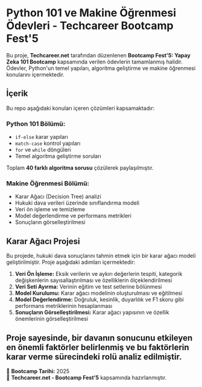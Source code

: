 # Python 101 ve Makine Öğrenmesi Ödevleri - Techcareer Bootcamp Fest'5
Bu proje, **Techcareer.net** tarafından düzenlenen **Bootcamp Fest'5: Yapay Zeka 101 Bootcamp** kapsamında verilen ödevlerin tamamlanmış halidir. Ödevler, Python'un temel yapıları, algoritma geliştirme ve makine öğrenmesi konularını içermektedir.

## İçerik
Bu repo aşağıdaki konuları içeren çözümleri kapsamaktadır:

### Python 101 Bölümü:
- `if-else` karar yapıları
- `match-case` kontrol yapıları
- `for` ve `while` döngüleri
- Temel algoritma geliştirme soruları

Toplam **40 farklı algoritma sorusu** çözülerek paylaşılmıştır.

### Makine Öğrenmesi Bölümü:
- Karar Ağacı (Decision Tree) analizi
- Hukuki dava verileri üzerinde sınıflandırma modeli
- Veri ön işleme ve temizleme
- Model değerlendirme ve performans metrikleri
- Sonuçların görselleştirilmesi

## Karar Ağacı Projesi

Bu projede, hukuki dava sonuçlarını tahmin etmek için bir karar ağacı modeli geliştirilmiştir. Proje aşağıdaki adımları içermektedir:

1. **Veri Ön İşleme:** Eksik verilerin ve aykırı değerlerin tespiti, kategorik değişkenlerin sayısallaştırılması ve özelliklerin ölçeklendirilmesi
2. **Veri Seti Ayırma:** Verinin eğitim ve test setlerine bölünmesi
3. **Model Kurulumu:** Karar ağacı modelinin oluşturulması ve eğitilmesi
4. **Model Değerlendirme:** Doğruluk, kesinlik, duyarlılık ve F1 skoru gibi performans metriklerinin hesaplanması
5. **Sonuçların Görselleştirilmesi:** Karar ağacı yapısının ve özellik önemlerinin görselleştirilmesi

Proje sayesinde, bir davanın sonucunu etkileyen en önemli faktörler belirlenmiş ve bu faktörlerin karar verme sürecindeki rolü analiz edilmiştir.
--- 
📅 **Bootcamp Tarihi:** 2025  
🚀 **Techcareer.net - Bootcamp Fest'5** kapsamında hazırlanmıştır.
